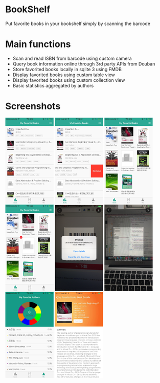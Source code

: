 # BookShelf
Put favorite books in your bookshelf simply by scanning the barcode


# Main functions 
* Scan and read ISBN from barcode using custom camera 
* Query book information online through 3rd party APIs from Douban
* Store favorited books locally in sqlite 3 using FMDB
* Display favorited books using custom table view 
* Display favorited books using custom collection view
* Basic statistics aggregated by authors

# Screenshots 
<img src="https://github.com/zsw316/BookShelf/blob/master/screenshots/Picture1.png" width="30%" height="30%">
<img src="https://github.com/zsw316/BookShelf/blob/master/screenshots/Picture2.png" width="30%" height="30%">
<img src="https://github.com/zsw316/BookShelf/blob/master/screenshots/Picture3.png" width="30%" height="30%">
<img src="https://github.com/zsw316/BookShelf/blob/master/screenshots/Picture4.png" width="30%" height="30%">
<img src="https://github.com/zsw316/BookShelf/blob/master/screenshots/Picture5.png" width="30%" height="30%">
<img src="https://github.com/zsw316/BookShelf/blob/master/screenshots/Picture6.png" width="30%" height="30%">
<img src="https://github.com/zsw316/BookShelf/blob/master/screenshots/Picture7.png" width="30%" height="30%">
<img src="https://github.com/zsw316/BookShelf/blob/master/screenshots/Picture8.png" width="30%" height="30%">
